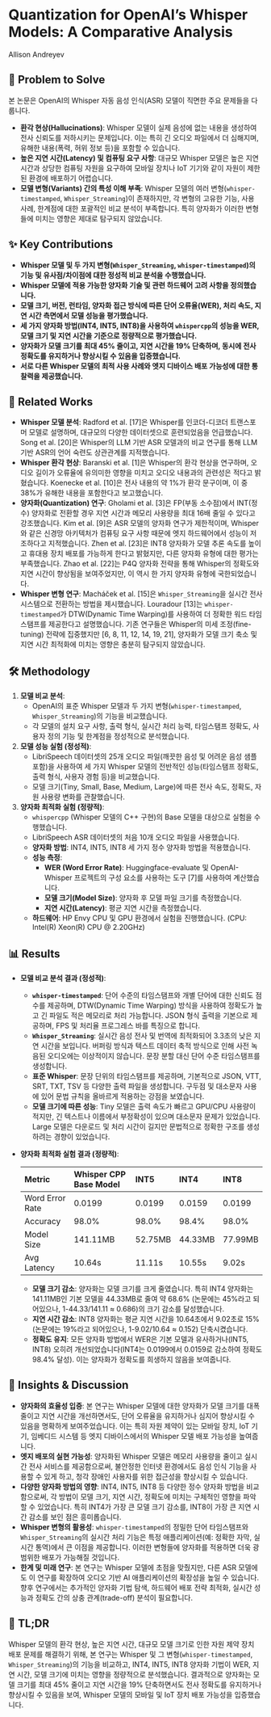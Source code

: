 # Quantization for OpenAI’s Whisper Models: A Comparative Analysis

Allison Andreyev

## 🧩 Problem to Solve

본 논문은 OpenAI의 Whisper 자동 음성 인식(ASR) 모델이 직면한 주요 문제들을 다룹니다.

- **환각 현상(Hallucinations)**: Whisper 모델이 실제 음성에 없는 내용을 생성하여 전사 신뢰도를 저하시키는 문제입니다. 이는 특히 긴 오디오 파일에서 더 심해지며, 유해한 내용(폭력, 허위 정보 등)을 포함할 수 있습니다.
- **높은 지연 시간(Latency) 및 컴퓨팅 요구 사항**: 대규모 Whisper 모델은 높은 지연 시간과 상당한 컴퓨팅 자원을 요구하여 모바일 장치나 IoT 기기와 같이 자원이 제한된 환경에 배포하기 어렵습니다.
- **모델 변형(Variants) 간의 특성 이해 부족**: Whisper 모델의 여러 변형(`whisper-timestamped`, `Whisper_Streaming`)이 존재하지만, 각 변형의 고유한 기능, 사용 사례, 한계점에 대한 포괄적인 비교 분석이 부족합니다. 특히 양자화가 이러한 변형들에 미치는 영향은 제대로 탐구되지 않았습니다.

## ✨ Key Contributions

- **Whisper 모델 및 두 가지 변형(`Whisper_Streaming`, `whisper-timestamped`)의 기능 및 유사점/차이점에 대한 정성적 비교 분석을 수행했습니다.**
- **Whisper 모델에 적용 가능한 양자화 기술 및 관련 하드웨어 고려 사항을 정의했습니다.**
- **모델 크기, 버전, 런타임, 양자화 접근 방식에 따른 단어 오류율(WER), 처리 속도, 지연 시간 측면에서 모델 성능을 평가했습니다.**
- **세 가지 양자화 방법(INT4, INT5, INT8)을 사용하여 `whispercpp`의 성능을 WER, 모델 크기 및 지연 시간을 기준으로 정량적으로 평가했습니다.**
- **양자화가 모델 크기를 최대 45% 줄이고, 지연 시간을 19% 단축하며, 동시에 전사 정확도를 유지하거나 향상시킬 수 있음을 입증했습니다.**
- **서로 다른 Whisper 모델의 최적 사용 사례와 엣지 디바이스 배포 가능성에 대한 통찰력을 제공했습니다.**

## 📎 Related Works

- **Whisper 모델 분석**: Radford et al. [17]은 Whisper를 인코더-디코더 트랜스포머 모델로 설명하며, 대규모의 다양한 데이터셋으로 훈련되었음을 언급했습니다. Song et al. [20]은 Whisper의 LLM 기반 ASR 모델과의 비교 연구를 통해 LLM 기반 ASR의 언어 숙련도 상관관계를 지적했습니다.
- **Whisper 환각 현상**: Baranski et al. [1]은 Whisper의 환각 현상을 연구하며, 오디오 길이가 오류율에 유의미한 영향을 미치고 오디오 내용과의 관련성은 적다고 밝혔습니다. Koenecke et al. [10]은 전사 내용의 약 1%가 환각 문구이며, 이 중 38%가 유해한 내용을 포함한다고 보고했습니다.
- **양자화(Quantization) 연구**: Gholami et al. [3]은 FP(부동 소수점)에서 INT(정수) 양자화로 전환할 경우 지연 시간과 메모리 사용량을 최대 16배 줄일 수 있다고 강조했습니다. Kim et al. [9]은 ASR 모델의 양자화 연구가 제한적이며, Whisper와 같은 신경망 아키텍처가 컴퓨팅 요구 사항 때문에 엣지 하드웨어에서 성능이 저조하다고 지적했습니다. Zhen et al. [23]은 INT8 양자화가 모델 추론 속도를 높이고 휴대용 장치 배포를 가능하게 한다고 밝혔지만, 다른 양자화 유형에 대한 평가는 부족했습니다. Zhao et al. [22]는 P4Q 양자화 전략을 통해 Whisper의 정확도와 지연 시간이 향상됨을 보여주었지만, 이 역시 한 가지 양자화 유형에 국한되었습니다.
- **Whisper 변형 연구**: Macháček et al. [15]은 `Whisper_Streaming`을 실시간 전사 시스템으로 전환하는 방법을 제시했습니다. Louradour [13]는 `whisper-timestamped`가 DTW(Dynamic Time Warping)를 사용하여 더 정확한 워드 타임스탬프를 제공한다고 설명했습니다. 기존 연구들은 Whisper의 미세 조정(fine-tuning) 전략에 집중했지만 [6, 8, 11, 12, 14, 19, 21], 양자화가 모델 크기 축소 및 지연 시간 최적화에 미치는 영향은 충분히 탐구되지 않았습니다.

## 🛠️ Methodology

1. **모델 비교 분석**:
   - OpenAI의 표준 Whisper 모델과 두 가지 변형(`whisper-timestamped`, `Whisper_Streaming`)의 기능을 비교했습니다.
   - 각 모델의 설치 요구 사항, 출력 형식, 실시간 처리 능력, 타임스탬프 정확도, 사용자 정의 기능 및 한계점을 정성적으로 분석했습니다.
2. **모델 성능 실험 (정성적)**:
   - LibriSpeech 데이터셋의 25개 오디오 파일(깨끗한 음성 및 어려운 음성 샘플 포함)을 사용하여 세 가지 Whisper 모델의 전반적인 성능(타임스탬프 정확도, 출력 형식, 사용자 경험 등)을 비교했습니다.
   - 모델 크기(Tiny, Small, Base, Medium, Large)에 따른 전사 속도, 정확도, 자원 사용량 변화를 관찰했습니다.
3. **양자화 최적화 실험 (정량적)**:
   - `whispercpp` (Whisper 모델의 C++ 구현)의 Base 모델을 대상으로 실험을 수행했습니다.
   - LibriSpeech ASR 데이터셋의 처음 10개 오디오 파일을 사용했습니다.
   - **양자화 방법**: INT4, INT5, INT8 세 가지 정수 양자화 방법을 적용했습니다.
   - **성능 측정**:
     - **WER (Word Error Rate)**: Huggingface-evaluate 및 OpenAI-Whisper 프로젝트의 구성 요소를 사용하는 도구 [7]를 사용하여 계산했습니다.
     - **모델 크기(Model Size)**: 양자화 후 모델 파일 크기를 측정했습니다.
     - **지연 시간(Latency)**: 평균 지연 시간을 측정했습니다.
   - **하드웨어**: HP Envy CPU 및 GPU 환경에서 실험을 진행했습니다. (CPU: Intel(R) Xeon(R) CPU @ 2.20GHz)

## 📊 Results

- **모델 비교 분석 결과 (정성적)**:
  - **`whisper-timestamped`**: 단어 수준의 타임스탬프와 개별 단어에 대한 신뢰도 점수를 제공하며, DTW(Dynamic Time Warping) 방식을 사용하여 정확도가 높고 긴 파일도 적은 메모리로 처리 가능합니다. JSON 형식 출력을 기본으로 제공하며, FPS 및 처리율 프로그레스 바를 특징으로 합니다.
  - **`Whisper_Streaming`**: 실시간 음성 전사 및 번역에 최적화되어 3.3초의 낮은 지연 시간을 보입니다. 버퍼링 방식과 텍스트 데이터 축적 방식으로 인해 사전 녹음된 오디오에는 이상적이지 않습니다. 문장 분할 대신 단어 수준 타임스탬프를 생성합니다.
  - **표준 Whisper**: 문장 단위의 타임스탬프를 제공하며, 기본적으로 JSON, VTT, SRT, TXT, TSV 등 다양한 출력 파일을 생성합니다. 구두점 및 대소문자 사용에 있어 문법 규칙을 올바르게 적용하는 강점을 보였습니다.
  - **모델 크기에 따른 성능**: Tiny 모델은 출력 속도가 빠르고 GPU/CPU 사용량이 적지만, 긴 텍스트나 이름에서 부정확성이 있으며 대소문자 문제가 있었습니다. Large 모델은 다운로드 및 처리 시간이 길지만 문법적으로 정확한 구조를 생성하려는 경향이 있었습니다.
- **양자화 최적화 실험 결과 (정량적)**:

  | Metric          | Whisper CPP Base Model | INT5    | INT4    | INT8    |
  | :-------------- | :--------------------- | :------ | :------ | :------ |
  | Word Error Rate | 0.0199                 | 0.0199  | 0.0159  | 0.0199  |
  | Accuracy        | 98.0%                  | 98.0%   | 98.4%   | 98.0%   |
  | Model Size      | 141.11MB               | 52.75MB | 44.33MB | 77.99MB |
  | Avg Latency     | 10.64s                 | 11.11s  | 10.55s  | 9.02s   |

  - **모델 크기 감소**: 양자화는 모델 크기를 크게 줄였습니다. 특히 INT4 양자화는 141.11MB인 기본 모델을 44.33MB로 줄여 약 68.6% (논문에는 45%라고 되어있으나, 1-44.33/141.11 $\approx$ 0.686)의 크기 감소를 달성했습니다.
  - **지연 시간 감소**: INT8 양자화는 평균 지연 시간을 10.64초에서 9.02초로 15% (논문에는 19%라고 되어있으나, 1-9.02/10.64 $\approx$ 0.152) 단축시켰습니다.
  - **정확도 유지**: 모든 양자화 방법에서 WER은 기본 모델과 유사하거나(INT5, INT8) 오히려 개선되었습니다(INT4는 0.0199에서 0.0159로 감소하여 정확도 98.4% 달성). 이는 양자화가 정확도를 희생하지 않음을 보여줍니다.

## 🧠 Insights & Discussion

- **양자화의 효율성 입증**: 본 연구는 Whisper 모델에 대한 양자화가 모델 크기를 대폭 줄이고 지연 시간을 개선하면서도, 단어 오류율을 유지하거나 심지어 향상시킬 수 있음을 명확하게 보여주었습니다. 이는 특히 자원 제약이 있는 모바일 장치, IoT 기기, 임베디드 시스템 등 엣지 디바이스에서의 Whisper 모델 배포 가능성을 높여줍니다.
- **엣지 배포의 실현 가능성**: 양자화된 Whisper 모델은 메모리 사용량을 줄이고 실시간 전사 서비스를 제공함으로써, 불안정한 인터넷 환경에서도 음성 인식 기능을 사용할 수 있게 하고, 청각 장애인 사용자를 위한 접근성을 향상시킬 수 있습니다.
- **다양한 양자화 방법의 영향**: INT4, INT5, INT8 등 다양한 정수 양자화 방법을 비교함으로써, 각 방법이 모델 크기, 지연 시간, 정확도에 미치는 구체적인 영향을 파악할 수 있었습니다. 특히 INT4가 가장 큰 모델 크기 감소를, INT8이 가장 큰 지연 시간 감소를 보인 점은 흥미롭습니다.
- **Whisper 변형의 활용성**: `whisper-timestamped`의 정밀한 단어 타임스탬프와 `Whisper_Streaming`의 실시간 처리 기능은 특정 애플리케이션(예: 정확한 자막, 실시간 통역)에서 큰 이점을 제공합니다. 이러한 변형들에 양자화를 적용하면 더욱 광범위한 배포가 가능해질 것입니다.
- **한계 및 미래 연구**: 본 연구는 Whisper 모델에 초점을 맞췄지만, 다른 ASR 모델에도 이 연구를 확장하여 오디오 기반 AI 애플리케이션의 확장성을 높일 수 있습니다. 향후 연구에서는 추가적인 양자화 기법 탐색, 하드웨어 배포 전략 최적화, 실시간 성능과 정확도 간의 상충 관계(trade-off) 분석이 필요합니다.

## 📌 TL;DR

Whisper 모델의 환각 현상, 높은 지연 시간, 대규모 모델 크기로 인한 자원 제약 장치 배포 문제를 해결하기 위해, 본 연구는 Whisper 및 그 변형(`whisper-timestamped`, `Whisper_Streaming`)의 기능을 비교하고, INT4, INT5, INT8 양자화 기법이 WER, 지연 시간, 모델 크기에 미치는 영향을 정량적으로 분석했습니다. 결과적으로 양자화는 모델 크기를 최대 45% 줄이고 지연 시간을 19% 단축하면서도 전사 정확도를 유지하거나 향상시킬 수 있음을 보여, Whisper 모델의 모바일 및 IoT 장치 배포 가능성을 입증했습니다.
